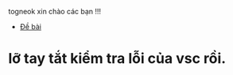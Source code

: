 togneok xin chào các bạn !!!
- [Đề bài](https://luyencode.net/problem/thpttd_128)
# lỡ tay tắt kiểm tra lỗi của vsc rồi.